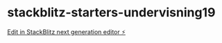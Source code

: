 # stackblitz-starters-undervisning19

[Edit in StackBlitz next generation editor ⚡️](https://stackblitz.com/~/github.com/MaksymDramaretskyi-1/stackblitz-starters-undervisning19)